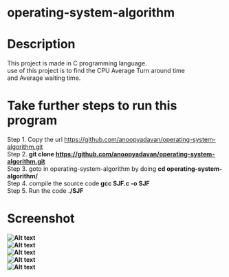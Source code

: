 # operating-system-algorithm

# Description
This project is made in C programming language.<br>
use of this project is to find the CPU Average Turn around time <br>
and Average waiting time. <br>

# Take further steps to run this program
Step 1. Copy the url https://github.com/anoopyadavan/operating-system-algorithm.git <br>
Step 2. <b>git clone https://github.com/anoopyadavan/operating-system-algorithm.git</b> <br>
Step 3. goto in operating-system-algorithm by doing <b> cd operating-system-algorithm/ </b><br>
Step 4. compile the source code<b> gcc SJF.c -o SJF</b><br>
Step 5. Run the code <b>./SJF<b>
 
# Screenshot
![Alt text](/relative/path/to/git_clone.png?raw=true "git clone") <br>
![Alt text](/relative/path/to/cd-dir.png?raw=true "change dir") <br>
![Alt text](/relative/path/to/compile.png?raw=true "compile source") <br>
![Alt text](/relative/path/to/input.png?raw=true "give input") <br>
![Alt text](/relative/path/to/output.png?raw=true "desired output") <br>
